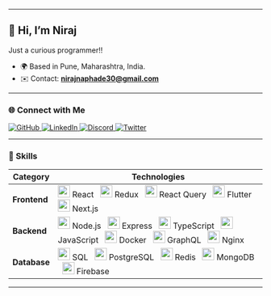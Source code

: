 ***
## 👋 Hi, I’m Niraj

Just a curious programmer!!
* 🌍  Based in Pune, Maharashtra, India.
* ✉️  Contact: **nirajnaphade30@gmail.com**
---

### 🌐 Connect with Me

<p>
  <a href="https://github.com/NeerajsGithub">
    <img src="https://img.shields.io/badge/GitHub-181717?logo=github&logoColor=white&style=flat-square" alt="GitHub"/>
  </a>
  <a href="https://www.linkedin.com/in/NirajNaphade">
    <img src="https://img.shields.io/badge/LinkedIn-0A66C2?logo=linkedin&logoColor=white&style=flat-square" alt="LinkedIn"/>
  </a>
  <a href="https://discord.com/users/ultron890">
    <img src="https://img.shields.io/badge/Discord-5865F2?logo=discord&logoColor=white&style=flat-square" alt="Discord"/>
  </a>
  <a href="https://www.x.com/NeerajNaphade">
    <img src="https://img.shields.io/badge/Twitter-000000?logo=x&logoColor=white&style=flat-square" alt="Twitter"/>
  </a>
</p>

---

### 🚀 Skills

| Category | Technologies |
|----------|--------------|
| **Frontend** | <img src="https://raw.githubusercontent.com/danielcranney/readme-generator/main/public/icons/skills/react-colored.svg" width="24"/> React &nbsp; <img src="https://raw.githubusercontent.com/danielcranney/readme-generator/main/public/icons/skills/redux-colored.svg" width="24"/> Redux &nbsp; <img src="https://cdn.simpleicons.org/reactquery/FF4154" width="24"/> React Query &nbsp; <img src="https://raw.githubusercontent.com/danielcranney/readme-generator/main/public/icons/skills/flutter-colored.svg" width="24"/> Flutter &nbsp; <img src="https://raw.githubusercontent.com/danielcranney/readme-generator/main/public/icons/skills/nextjs-colored.svg" width="24"/> Next.js |
| **Backend** | <img src="https://raw.githubusercontent.com/danielcranney/readme-generator/main/public/icons/skills/nodejs-colored.svg" width="24"/> Node.js &nbsp; <img src="https://raw.githubusercontent.com/danielcranney/readme-generator/main/public/icons/skills/express-colored.svg" width="24"/> Express &nbsp; <img src="https://cdn.simpleicons.org/typescript/3178C6" width="24"/> TypeScript &nbsp; <img src="https://cdn.simpleicons.org/javascript/F7DF1E" width="24"/> JavaScript &nbsp; <img src="https://raw.githubusercontent.com/danielcranney/readme-generator/main/public/icons/skills/docker-colored.svg" width="24"/> Docker &nbsp; <img src="https://cdn.simpleicons.org/graphql/E10098" width="24"/> GraphQL &nbsp; <img src="https://cdn.simpleicons.org/nginx/009639" width="24"/> Nginx |
| **Database** | <img src="https://cdn.simpleicons.org/mysql/4479A1" width="24"/> SQL &nbsp; <img src="https://cdn.simpleicons.org/postgresql/4169E1" width="24"/> PostgreSQL &nbsp; <img src="https://cdn.simpleicons.org/redis/DC382D" width="24"/> Redis &nbsp; <img src="https://raw.githubusercontent.com/danielcranney/readme-generator/main/public/icons/skills/mongodb-colored.svg" width="24"/> MongoDB &nbsp; <img src="https://cdn.simpleicons.org/firebase/FFCA28" width="24"/> Firebase |

---
